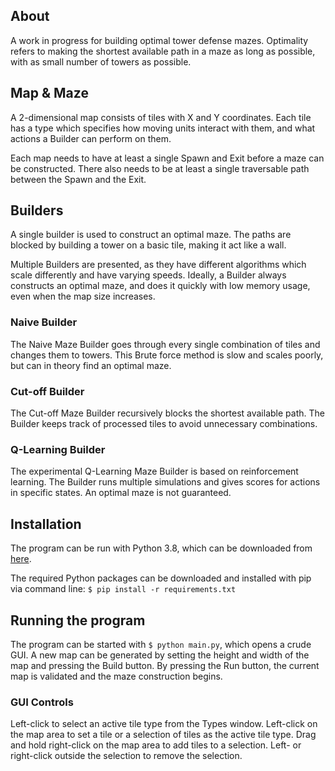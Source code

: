 ## About
A work in progress for building optimal tower defense mazes.
Optimality refers to making the shortest available path in a maze as long as possible,
with as small number of towers as possible.


## Map & Maze
A 2-dimensional map consists of tiles with X and Y coordinates.
Each tile has a type which specifies how moving units interact with them, and
what actions a Builder can perform on them.

Each map needs to have at least a single Spawn and Exit before a maze can be constructed.
There also needs to be at least a single traversable path between the Spawn and the Exit.

## Builders
A single builder is used to construct an optimal maze.
The paths are blocked by building a tower on a basic tile,
making it act like a wall.

Multiple Builders are presented, as they have different algorithms which scale
differently and have varying speeds.
Ideally, a Builder always constructs an optimal maze, and does it quickly
with low memory usage, even when the map size increases.

### Naive Builder
The Naive Maze Builder goes through every single combination of tiles and
changes them to towers. This Brute force method is slow and scales poorly,
but can in theory find an optimal maze.


### Cut-off Builder
The Cut-off Maze Builder recursively blocks the shortest available path.
The Builder keeps track of processed tiles to avoid unnecessary combinations.


### Q-Learning Builder
The experimental Q-Learning Maze Builder is based on reinforcement learning.
The Builder runs multiple simulations and gives scores for actions in specific states.
An optimal maze is not guaranteed.

## Installation
The program can be run with Python 3.8, which can be downloaded from [here](https://www.python.org/downloads/).

The required Python packages can be downloaded and installed with pip via command line: 
``$ pip install -r requirements.txt``

## Running the program
The program can be started with ``$ python main.py``, which opens a crude GUI.
A new map can be generated by setting the height and width of the map and pressing
the Build button. By pressing the Run button, the current map
is validated and the maze construction begins.

### GUI Controls
Left-click to select an active tile type from the Types window.
Left-click on the map area to set a tile or a selection of tiles as the active tile type.
Drag and hold right-click on the map area to add tiles to a selection.
Left- or right-click outside the selection to remove the selection.
